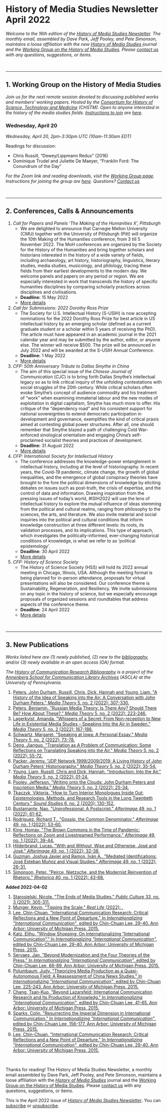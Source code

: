 # History of Media Studies Newsletter April 2022 

*Welcome to the 16th edition of the [History of Media Studies Newsletter](https://hms.mediastudies.press/newsletter). The monthly email, assembled by Dave Park, Jeff Pooley, and Pete Simonson, maintains a loose affiliation with the new [*History of Media Studies*](https://hms.mediastudies.press) journal and the [Working Group on the History of Media Studies](https://www.chstm.org/media-studies). Please [contact us](mailto:hms@mediastudies.press) with any questions, suggestions, or items.*

<br>

***

## 1. Working Group on the History of Media Studies

*Join us for the next remote session devoted to discussing published works and members' working papers. Hosted by the [Consortium for History of Science, Technology and Medicine](https://www.chstm.org/media-studies) (CHSTM). Open to anyone interested in the history of the media studies fields. [Instructions to join](https://hms.mediastudies.press/working-group) are [here](https://hms.mediastudies.press/working-group).*

### Wednesday, April 20

*Wednesday, April 20, 2pm-3:30pm UTC (10am-11:30am EDT)*

Readings for discussion:

* Chris Russill, “Dewey/Lippmann Redux” (2016)
* Dominique Trudel and Juliette De Maeyer, “Franklin Ford: The Conundrum of the Day”

*For the Zoom link and reading downloads, visit the [Working Group page](https://www.chstm.org/media-studies). Instructions for joining the group are [here](https://hms.mediastudies.press/working-group). Questions? [Contact us](mailto:hms@mediastudies.press)*


<br>

***

## 2. Conferences, Calls & Announcements

1. *Call for Papers and Panels ‘The Making of the Humanities X’, Pittsburgh* 
	* We are delighted to announce that Carnegie Mellon University (CMU) together with the University of Pittsburgh (Pitt) will organize the 10th Making of the Humanities conference, from 3 till 5 November 2022. The MoH conferences are organized by the Society for the History of the Humanities and bring together scholars and historians interested in the history of a wide variety of fields, including archaeology, art history, historiography, linguistics, literary studies, media studies, musicology, and philology, tracing these fields from their earliest developments to the modern day. We welcome panels and papers on any period or region. We are especially interested in work that transcends the history of specific humanities disciplines by comparing scholarly practices across disciplines and civilisations.
	* **Deadline:** 15 May 2022
	* [More details](http://www.historyofhumanities.org/2022/01/28/call-for-papers-and-panels-the-making-of-the-humanities-x-pittsburgh/)
1. *Call for Submissions: 2022 Dorothy Ross Prize* 
	* The Society for U.S. Intellectual History (S-USIH) is now accepting nominations for the 2022 Dorothy Ross Prize for best article in US intellectual history by an emerging scholar (defined as a current graduate student or a scholar within 5 years of receiving the PhD). The article must have appeared in an academic journal in the 2021 calendar year and may be submitted by the author, editor, or anyone else. The winner will receive $500. The prize will be announced in July 2022 and will be awarded at the S-USIH Annual Conference.
	* **Deadline:** 1 May 2022
	* [More details](https://s-usih.org/2022/02/call-for-submissions-2022-dorothy-ross-prize/)
1. *CFP: 50th Anniversary Tribute to Dallas Smythe in China* 
	* The aim of this special issue of the *Chinese Journal of Communication* (*CJC*) is to bring forth Dallas Smythe’s intellectual legacy so as to link critical inquiry of the unfolding contestations with social struggles of the 20th century. While critical scholars often evoke Smythe’s concept of audience commodity and his treatment of “work” when examining immaterial labour and the new modes of exploitation in digital capitalism, Smythe has much more to offer. His critique of the “dependency road” and his consistent support for national sovereignties to extend democratic participation in development and governance, exemplifies the kind of critical praxis aimed at contesting global power structures. After all, one should remember that Smythe blazed a path of challenging Cold War-enforced sinological orientalism and engaging China’s self-proclaimed socialist theories and practices of development.
	* **Deadline:** 31 August 2022
	* [More details](https://nordmedianetwork.org/latest/call-for-papers/revisiting-communication-technology-and-development-a-50th-anniversary-tribute-to-dallas-smythe-in-china/)
1. *CFP: International Society for Intellectual History* 
	* The conference addresses the knowledge-power entanglement in intellectual history, including at the level of historiography. In recent years, the Covid-19 pandemic, climate change, the growth of global inequalities, and the emergence of global conspiracy theories have brought to the fore the political dimensions of knowledge by eliciting debates on issues such as post-truth, the crisis of expertise, and the control of data and information. Drawing inspiration from the pressing issues of today’s world, #ISIH2022 will use the lens of intellectual history to explore the mutual influence of ideas stemming from the political and cultural realms, ranging from philosophy to the sciences, the arts, and literature. We also invite material and social inquiries into the political and cultural conditions that inform knowledge construction at three different levels: its roots, its validation processes, and its implications. This type of approach, which investigates the politically-informed, ever-changing historical conditions of knowledge, is what we refer to as ‘political epistemology’.
	* **Deadline:** 30 April 2022
	* [More details](https://isih.history.ox.ac.uk/?page_id=6723)
1. *CFP: History of Science Society* 
	* The History of Science Society (HSS) will hold its 2022 annual meeting in Chicago, Illinois, USA. Although the meeting format is being planned for in-person attendance, proposals for virtual presentations will also be considered. Our conference theme is Sustainability, Regeneration, and Resiliency. We invite submissions on any topic in the history of science, but we especially encourage proposals of organized sessions and roundtables that address aspects of the conference theme.
	* **Deadline:** 24 April 2022
	* [More details](https://hssonline.org/page/hss2022cfp)


<br>

***

## 3. New Publications

*Works listed here are (1) newly published, (2) new to the [bibliography](https://ascla.asc.upenn.edu/communications-scholars-history-project/bibliography/), and/or (3) newly available in an open access (OA) format.*

*The [History of Communication Research Bibliography](https://ascla.asc.upenn.edu/communications-scholars-history-project/bibliography/) is a project of the [Annenberg School for Communication Library Archives](https://ascla.asc.upenn.edu) (ASCLA) at the University of Pennsylvania.* 

1. [Peters, John Durham, Russill, Chris, Dick, Hannah and Young, Liam. "A History of the Idea of Speaking into the Air: A Conversation with John Durham Peters." _Media Theory_ 5, no. 2 (2022): 307-330.](https://www.bibsonomy.org/bibtex/2e70d39afb333181d62ee62bb343f6de7)
1. [Peters, Benjamin. "Russian Media Theory: Is There Any? Should There Be? How About These?." _Media Theory_ 5, no. 2 (2022): 223-246.](https://www.bibsonomy.org/bibtex/25dbb3f464023c53bb818aa5cecdef401)
1. [Lagerkvist, Amanda. "Whispers of a Secret: From Non-reception to New Life in Existential Media Studies – Speaking Into the Air in Sweden." _Media Theory_ 5, no. 2 (2022): 167-186.](https://www.bibsonomy.org/bibtex/259718122f67c883f15ec6be8e225861d)
1. [Schwartz, Margaret. "Speaking at Iowa: A Personal Essay." _Media Theory_ 5, no. 2 (2022): 73-78.](https://www.bibsonomy.org/bibtex/2f90bca914d3c1ef6c1a5cbc94d833c6e)
1. [Deng, Jianguo. "Translation as A Problem of Communication: Some Reflections on Translating Speaking into the Air." _Media Theory_ 5, no. 2 (2022): 55-72.](https://www.bibsonomy.org/bibtex/2d8764ce0e1711d092546622a9e7d492b)
1. [Packer, Jeremy. "JDP Network 1999/2009/2019: A Living History of John Durham Peters’ Historiography." _Media Theory_ 5, no. 2 (2022): 35-54.](https://www.bibsonomy.org/bibtex/2d1aba717608fc667f1eeef492db58a96)
1. [Young, Liam, Russill, Chris and Dick, Hannah. "Introduction: Into the Air." _Media Theory_ 5, no. 2 (2022): 01-24.](https://www.bibsonomy.org/bibtex/28060b6b5d9698340a5531e2da1ab773e)
1. [Pooley, Jefferson. "Writing onto the Clouds: John Durham Peters and Inscription Media." _Media Theory_ 5, no. 2 (2022): 25-34.](https://www.bibsonomy.org/bibtex/204abeff5c02da0cf64a930658fa77939)
1. [Tkaczyk, Viktoria. "How to Turn Interior Monologues Inside Out: Epistemologies, Methods, and Research Tools in the Long Twentieth Century." _Sound Studies_ 6, no. 2 (2020): 130-152.](https://www.bibsonomy.org/bibtex/2e3a63a1be8a26eb35f2a7f9975316120)
1. [Bustamante, Nao. "Unprofessional: A Postscript." _Afterimage_ 49, no. 1 (2022): 61-62.](https://www.bibsonomy.org/bibtex/2b2f93c87c2dab1140b51cf3b68cbc41c)
1. [Rodríguez, Richard T.. "Gossip, the Common Denominator." _Afterimage_ 49, no. 1 (2022): 53-60.](https://www.bibsonomy.org/bibtex/2ee2d5a3fc08dc388d1b60416face8137)
1. [King, Homay. "The Brown Commons in the Time of Pandemic: Reflections on Zoom and Livestreamed Performance." _Afterimage_ 49, no. 1 (2022): 39-44.](https://www.bibsonomy.org/bibtex/275d9fcbcd7db147429ded8a9364b641b)
1. [Hilderbrand, Lucas. "With and Without, Wise and Otherwise, José and José." _Afterimage_ 49, no. 1 (2022): 32-38.](https://www.bibsonomy.org/bibtex/2fddc8a1346679edb36a15342d7f983c1)
1. [Guzman, Joshua Javier and Ramos, Iván A.. "Mediated Identifications: José Esteban Muñoz and Visual Studies." _Afterimage_ 49, no. 1 (2022): 26-31.](https://www.bibsonomy.org/bibtex/2229990bd6e0727c7356eceaf70745686)
1. [Simonson, Peter. "Peirce, Nietzsche, and the Modernist Reinvention of Rhetoric." _Rhetorica_ 40, no. 1 (2022): 43-68.](https://www.bibsonomy.org/bibtex/2cb6e979218769bfdb3b1a5d6a50cc2f6)

**Added 2022-04-02**

1. [Starosielski, Nicole. "The Ends of Media Studies." _Public Culture_ 33, no. 3 (2021): 305-311. ](https://www.bibsonomy.org/bibtex/29a1bb3189062156eed2ec0b9e15ee34b)
1. [Munger, Kevin. "Tipping the Scale." _Real Life_ (2022): . ](https://www.bibsonomy.org/bibtex/2708a8b3febe09c266d328fc1be969350)
1. [Lee, Chin-Chuan. "International Communication Research: Critical Reflections and a New Point of Departure." In _Internationalizing "International Communication"_, edited by Chin-Chuan Lee, 29-40. Ann Arbor: University of Michigan Press, 2015. ](https://www.bibsonomy.org/bibtex/2cffc5dae2dc88ee485e6fd6cd258d9f6)
1. [Katz, Elihu. "Window Shopping: On Internationalizing “International Communication”." In _Internationalizing "International Communication"_, edited by Chin-Chuan Lee, 29-40. Ann Arbor: University of Michigan Press, 2015. ](https://www.bibsonomy.org/bibtex/23fef672270cacf52c97c72340a56d9ed)
1. [Servaes, Jan. "Beyond Modernization and the Four Theories of the Press." In _Internationalizing "International Communication"_, edited by Chin-Chuan Lee, 66-89. Ann Arbor: University of Michigan Press, 2015. ](https://www.bibsonomy.org/bibtex/2ce25c250a4ec9d4202bd1bb44bf88ec6)
1. [Polumbaum, Judy. "Theorizing Media Production as a Quasi-Autonomous Field: A Reassessment of China News Studies." In _Internationalizing "International Communication"_, edited by Chin-Chuan Lee, 225-243. Ann Arbor: University of Michigan Press, 2015. ](https://www.bibsonomy.org/bibtex/2817e50b09ff5ef07836d9adddaa23ae6)
1. [Chang, Tsan-Kuo. "Beyond Lazarsfeld: International Communication Research and Its Production of Knowledg." In _Internationalizing "International Communication"_, edited by Chin-Chuan Lee, 41-65. Ann Arbor: University of Michigan Press, 2015. ](https://www.bibsonomy.org/bibtex/24fd11b7a32821deb2cd3c6702d8d92e1)
1. [Sparks, Colin. "Resurrecting the Imperial Dimension in International Communication." In _Internationalizing "International Communication"_, edited by Chin-Chuan Lee, 156-177. Ann Arbor: University of Michigan Press, 2015. ](https://www.bibsonomy.org/bibtex/202341465e3226c4ccaa5f52fff9af90c)
1. [Lee, Chin-Chuan. "International Communication Research: Critical Reflections and a New Point of Departure." In _Internationalizing "International Communication"_, edited by Chin-Chuan Lee, 29-40. Ann Arbor: University of Michigan Press, 2015. ](https://www.bibsonomy.org/bibtex/2cffc5dae2dc88ee485e6fd6cd258d9f6)

<br>



Thanks for reading! The History of Media Studies Newsletter, a monthly email assembled by Dave Park, Jeff Pooley, and Pete Simonson, maintains a loose affiliation with the [*History of Media Studies*](https://hms.mediastudies.press) journal and the [Working Group on the History of Media Studies](https://www.chstm.org/media-studies). Please [contact us](mailto:hms@mediastudies.press) with any questions, suggestions, or items.

This is the April 2022 issue of [*History of Media Studies Newsletter*](https://hms.mediastudies.press/newsletter). You can [subscribe](https://buttondown.email/hms) or [unsubscribe](https://buttondown.email/api/emails/unsubscribe/7357).